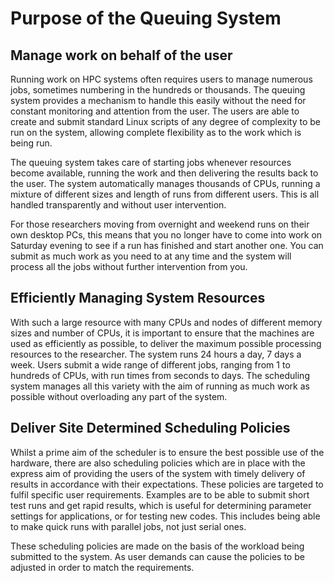 # Purpose of the Queuing System

## Manage work on behalf of the user
Running work on HPC systems often requires users to manage numerous jobs, sometimes numbering in the hundreds or thousands. The queuing system provides a mechanism to handle this easily without the need for constant monitoring and attention from the user. The users are able to create and submit standard Linux scripts of any degree of complexity to be run on the system, allowing complete flexibility as to the work which is being run.

The queuing system takes care of starting jobs whenever resources become available, running the work and then delivering the results back to the user. The system automatically manages thousands of CPUs, running a mixture of different sizes and length of runs from different users. This is all handled transparently and without user intervention.

For those researchers moving from overnight and weekend runs on their own desktop PCs, this means that you no longer have to come into work on Saturday evening to see if a run has finished and start another one. You can submit as much work as you need to at any time and the system will process all the jobs without further intervention from you.

## Efficiently Managing System Resources
With such a large resource with many CPUs and nodes of different memory sizes and number of CPUs, it is important to ensure that the machines are used as efficiently as possible, to deliver the maximum possible processing resources to the researcher. The system runs 24 hours a day, 7 days a week. Users submit a wide range of different jobs, ranging from 1 to hundreds of CPUs, with run times from seconds to days. The scheduling system manages all this variety with the aim of running as much work as possible without overloading any part of the system.

## Deliver Site Determined Scheduling Policies
Whilst a prime aim of the scheduler is to ensure the best possible use of the hardware, there are also scheduling policies which are in place with the express aim of providing the users of the system with timely delivery of results in accordance with their expectations. These policies are targeted to fulfil specific user requirements. Examples are to be able to submit short test runs and get rapid results, which is useful for determining parameter settings for applications, or for testing new codes. This includes being able to make quick runs with parallel jobs, not just serial ones.

These scheduling policies are made on the basis of the workload being submitted to the system. As user demands can cause the policies to be adjusted in order to match the requirements.
